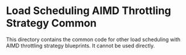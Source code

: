 # Load Scheduling AIMD Throttling Strategy Common

This directory contains the common code for other load scheduling with AIMD
throttling strategy blueprints. It cannot be used directly.

